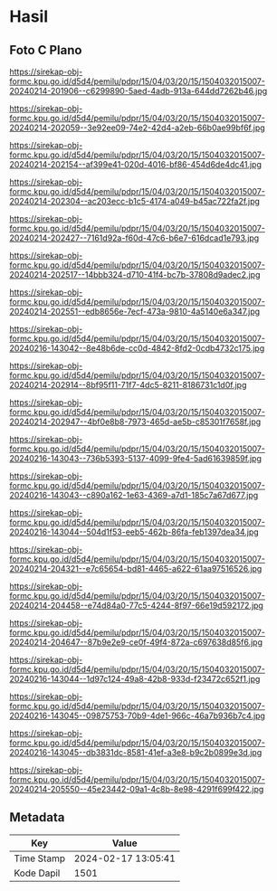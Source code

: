 # Hasil

## Foto C Plano

https://sirekap-obj-formc.kpu.go.id/d5d4/pemilu/pdpr/15/04/03/20/15/1504032015007-20240214-201906--c6299890-5aed-4adb-913a-644dd7262b46.jpg

https://sirekap-obj-formc.kpu.go.id/d5d4/pemilu/pdpr/15/04/03/20/15/1504032015007-20240214-202059--3e92ee09-74e2-42d4-a2eb-66b0ae99bf6f.jpg

https://sirekap-obj-formc.kpu.go.id/d5d4/pemilu/pdpr/15/04/03/20/15/1504032015007-20240214-202154--af399e41-020d-4016-bf86-454d6de4dc41.jpg

https://sirekap-obj-formc.kpu.go.id/d5d4/pemilu/pdpr/15/04/03/20/15/1504032015007-20240214-202304--ac203ecc-b1c5-4174-a049-b45ac722fa2f.jpg

https://sirekap-obj-formc.kpu.go.id/d5d4/pemilu/pdpr/15/04/03/20/15/1504032015007-20240214-202427--7161d92a-f60d-47c6-b6e7-616dcad1e793.jpg

https://sirekap-obj-formc.kpu.go.id/d5d4/pemilu/pdpr/15/04/03/20/15/1504032015007-20240214-202517--14bbb324-d710-41f4-bc7b-37808d9adec2.jpg

https://sirekap-obj-formc.kpu.go.id/d5d4/pemilu/pdpr/15/04/03/20/15/1504032015007-20240214-202551--edb8656e-7ecf-473a-9810-4a5140e6a347.jpg

https://sirekap-obj-formc.kpu.go.id/d5d4/pemilu/pdpr/15/04/03/20/15/1504032015007-20240216-143042--8e48b6de-cc0d-4842-8fd2-0cdb4732c175.jpg

https://sirekap-obj-formc.kpu.go.id/d5d4/pemilu/pdpr/15/04/03/20/15/1504032015007-20240214-202914--8bf95f11-71f7-4dc5-8211-8186731c1d0f.jpg

https://sirekap-obj-formc.kpu.go.id/d5d4/pemilu/pdpr/15/04/03/20/15/1504032015007-20240214-202947--4bf0e8b8-7973-465d-ae5b-c85301f7658f.jpg

https://sirekap-obj-formc.kpu.go.id/d5d4/pemilu/pdpr/15/04/03/20/15/1504032015007-20240216-143043--736b5393-5137-4099-9fe4-5ad61639859f.jpg

https://sirekap-obj-formc.kpu.go.id/d5d4/pemilu/pdpr/15/04/03/20/15/1504032015007-20240216-143043--c890a162-1e63-4369-a7d1-185c7a67d677.jpg

https://sirekap-obj-formc.kpu.go.id/d5d4/pemilu/pdpr/15/04/03/20/15/1504032015007-20240216-143044--504d1f53-eeb5-462b-86fa-feb1397dea34.jpg

https://sirekap-obj-formc.kpu.go.id/d5d4/pemilu/pdpr/15/04/03/20/15/1504032015007-20240214-204321--e7c65654-bd81-4465-a622-61aa97516526.jpg

https://sirekap-obj-formc.kpu.go.id/d5d4/pemilu/pdpr/15/04/03/20/15/1504032015007-20240214-204458--e74d84a0-77c5-4244-8f97-66e19d592172.jpg

https://sirekap-obj-formc.kpu.go.id/d5d4/pemilu/pdpr/15/04/03/20/15/1504032015007-20240214-204647--87b9e2e9-ce0f-49f4-872a-c697638d85f6.jpg

https://sirekap-obj-formc.kpu.go.id/d5d4/pemilu/pdpr/15/04/03/20/15/1504032015007-20240216-143044--1d97c124-49a8-42b8-933d-f23472c652f1.jpg

https://sirekap-obj-formc.kpu.go.id/d5d4/pemilu/pdpr/15/04/03/20/15/1504032015007-20240216-143045--09875753-70b9-4de1-966c-46a7b936b7c4.jpg

https://sirekap-obj-formc.kpu.go.id/d5d4/pemilu/pdpr/15/04/03/20/15/1504032015007-20240216-143045--db3831dc-8581-41ef-a3e8-b9c2b0899e3d.jpg

https://sirekap-obj-formc.kpu.go.id/d5d4/pemilu/pdpr/15/04/03/20/15/1504032015007-20240214-205550--45e23442-09a1-4c8b-8e98-4291f699f422.jpg


## Metadata

| Key        | Value               |
| ---------- | ------------------- |
| Time Stamp | 2024-02-17 13:05:41 |
| Kode Dapil | 1501                |



